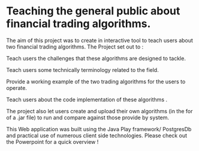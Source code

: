 # Teaching the general public about financial trading algorithms.

The aim of this project was to create in interactive tool to teach users about two financial trading algorithms. The Project set out to :

Teach users the challenges that these algorithms are designed to tackle.

Teach users some technically terminology related to the field.

Provide a working example of the two trading algorithms for the users to operate.

Teach users about the code implementation of these algorithms .

The project also let users create and upload their own algorithms (in the for of a .jar file) to run and compare against those provide by system.

This Web application was built using the Java Play framework/ PostgresDb and practical use of numerous client side 
technologies. Please check out the Powerpoint for a quick overview ! 
